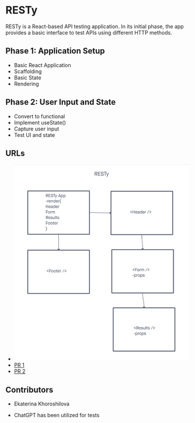 # RESTy

RESTy is a React-based API testing application. In its initial phase, the app provides a basic interface to test APIs using different HTTP methods.

## Phase 1: Application Setup

- Basic React Application
- Scaffolding
- Basic State
- Rendering

## Phase 2: User Input and State

- Convert <App /> to functional
- Implement useState()
- Capture user input
- Test UI and state

## URLs

- ![UML](./public/RestyUML.png)
- [PR 1](https://github.com/KatKho/resty/pull/1)
- [PR 2](https://github.com/KatKho/resty/pull/3)



## Contributors

- Ekaterina Khoroshilova

- ChatGPT has been utilized for tests

